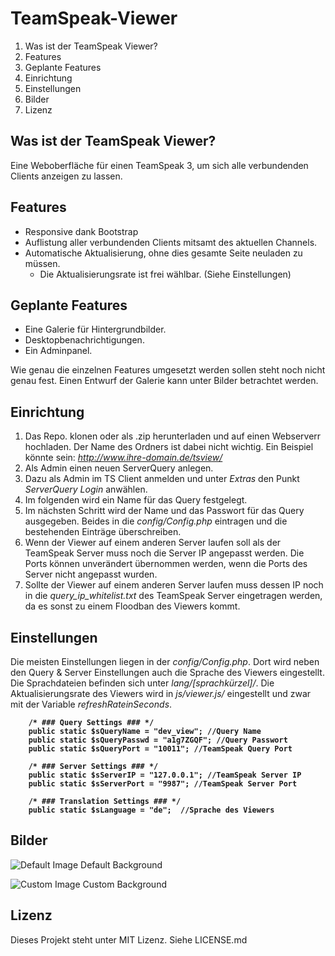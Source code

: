 # TeamSpeak-Viewer

1. Was ist der TeamSpeak Viewer?
2. Features
3. Geplante Features
3. Einrichtung
4. Einstellungen
5. Bilder
6. Lizenz

## Was ist der TeamSpeak Viewer?
Eine Weboberfläche für einen TeamSpeak 3, um sich alle verbundenden Clients anzeigen zu lassen.

## Features
* Responsive dank Bootstrap
* Auflistung aller verbundenden Clients mitsamt des aktuellen Channels.
* Automatische Aktualisierung, ohne dies gesamte Seite neuladen zu müssen.
  * Die Aktualisierungsrate ist frei wählbar. (Siehe Einstellungen)

## Geplante Features
* Eine Galerie für Hintergrundbilder.
* Desktopbenachrichtigungen.
* Ein Adminpanel.

Wie genau die einzelnen Features umgesetzt werden sollen steht noch nicht genau fest. Einen Entwurf der Galerie kann unter Bilder betrachtet werden.

## Einrichtung
1. Das Repo. klonen oder als .zip herunterladen und auf einen Webserverr hochladen. Der Name des Ordners ist dabei nicht wichtig. Ein Beispiel könnte sein: _http://www.ihre-domain.de/tsview/_
2. Als Admin einen neuen ServerQuery anlegen.
  3. Dazu als Admin im TS Client anmelden und unter _Extras_ den Punkt _ServerQuery Login_ anwählen.
  4. Im folgenden wird ein Name für das Query festgelegt.
  5. Im nächsten Schritt wird der Name und das Passwort für das Query ausgegeben. Beides in die _config/Config.php_ eintragen und die bestehenden Einträge überschreiben.
  6. Wenn der Viewer auf einem anderen Server laufen soll als der TeamSpeak Server muss noch die Server IP angepasst werden. Die Ports können unverändert übernommen werden, wenn die Ports des Server nicht angepasst wurden.
  7. Sollte der Viewer auf einem anderen Server laufen muss dessen IP noch in die _query_ip_whitelist.txt_ des TeamSpeak Server eingetragen werden, da es sonst zu einem Floodban des Viewers kommt.

## Einstellungen
Die meisten Einstellungen liegen in der _config/Config.php_. Dort wird neben den Query & Server Einstellungen auch die Sprache des Viewers eingestellt.
Die Sprachdateien befinden sich unter _lang/[sprachkürzel]/_.
Die Aktualisierungsrate des Viewers wird in _js/viewer.js/_ eingestellt und zwar mit der Variable _refreshRateinSeconds_.

<b>

        /* ### Query Settings ### */
        public static $sQueryName = "dev_view"; //Query Name
        public static $sQueryPasswd = "a1g7ZGQF"; //Query Passwort
        public static $sQueryPort = "10011"; //TeamSpeak Query Port
        
        /* ### Server Settings ### */
        public static $sServerIP = "127.0.0.1"; //TeamSpeak Server IP
        public static $sServerPort = "9987"; //TeamSpeak Server Port
        
        /* ### Translation Settings ### */
        public static $sLanguage = "de";  //Sprache des Viewers
</b>

## Bilder
![Default Image](http://i.imgur.com/xt0pPrT.jpg)
Default Background

![Custom Image](http://i.imgur.com/cpXM7DW.jpg)
Custom Background

## Lizenz
Dieses Projekt steht unter MIT Lizenz. Siehe LICENSE.md
